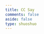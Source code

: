 ```yaml
---
title: CC Say
comments: false
aside: false
type: shuoshuo
---
```

<script type="text/javascript" src="https://unpkg.com/artitalk"></script>
<div id="artitalk_main"></div>
<script>
new Artitalk({
    appId: 'pvExDcJ4o0gsrOI1G1eGO01H-MdYXbMMI',
    appKey: 'D4V4sTiVUkTmOqyVyBN79iDB',
})
</script>